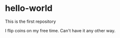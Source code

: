 # hello-world
This is the first repository

I flip coins on my free time. Can't have it any other way.
